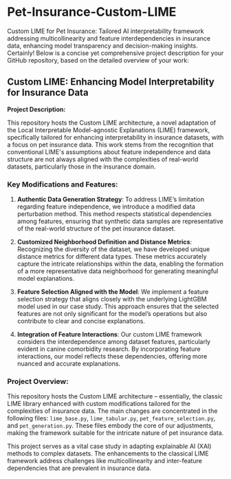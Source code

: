 # Pet-Insurance-Custom-LIME
Custom LIME for Pet Insurance: Tailored AI interpretability framework addressing multicollinearity and feature interdependencies in insurance data, enhancing model transparency and decision-making insights.
Certainly! Below is a concise yet comprehensive project description for your GitHub repository, based on the detailed overview of your work:

## Custom LIME: Enhancing Model Interpretability for Insurance Data

**Project Description:**

This repository hosts the Custom LIME architecture, a novel adaptation of the Local Interpretable Model-agnostic Explanations (LIME) framework, specifically tailored for enhancing interpretability in insurance datasets, with a focus on pet insurance data. This work stems from the recognition that conventional LIME's assumptions about feature independence and data structure are not always aligned with the complexities of real-world datasets, particularly those in the insurance domain.

### Key Modifications and Features:

1. **Authentic Data Generation Strategy**: To address LIME’s limitation regarding feature independence, we introduce a modified data perturbation method. This method respects statistical dependencies among features, ensuring that synthetic data samples are representative of the real-world structure of the pet insurance dataset.

2. **Customized Neighborhood Definition and Distance Metrics**: Recognizing the diversity of the dataset, we have developed unique distance metrics for different data types. These metrics accurately capture the intricate relationships within the data, enabling the formation of a more representative data neighborhood for generating meaningful model explanations.

3. **Feature Selection Aligned with the Model**: We implement a feature selection strategy that aligns closely with the underlying LightGBM model used in our case study. This approach ensures that the selected features are not only significant for the model’s operations but also contribute to clear and concise explanations.

4. **Integration of Feature Interactions**: Our custom LIME framework considers the interdependence among dataset features, particularly evident in canine comorbidity research. By incorporating feature interactions, our model reflects these dependencies, offering more nuanced and accurate explanations.

### Project Overview:

This repository hosts the Custom LIME architecture – essentially, the classic LIME library enhanced with custom modifications tailored for the complexities of insurance data. The main changes are concentrated in the following files: `lime_base.py`, `lime_tabular.py`, `pet_feature_selection.py`, and `pet_generation.py`. These files embody the core of our adjustments, making the framework suitable for the intricate nature of pet insurance data.

This project serves as a vital case study in adapting explainable AI (XAI) methods to complex datasets. The enhancements to the classical LIME framework address challenges like multicollinearity and inter-feature dependencies that are prevalent in insurance data.
